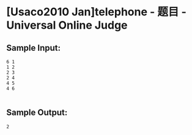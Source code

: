 # [Usaco2010 Jan]telephone - 题目 - Universal Online Judge


## Sample Input: 
```
6 1
1 2
2 3
2 4
4 5
4 6


```

## Sample Output: 
```
2

```
